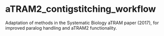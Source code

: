 # aTRAM2_contigstitching_workflow
Adaptation of methods in the Systematic Biology aTRAM paper (2017), for improved paralog handling and aTRAM2 functionality.
